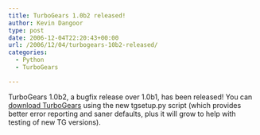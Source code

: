 ```yaml
---
title: TurboGears 1.0b2 released!
author: Kevin Dangoor
type: post
date: 2006-12-04T22:20:43+00:00
url: /2006/12/04/turbogears-10b2-released/
categories:
  - Python
  - TurboGears

---
```

TurboGears 1.0b2, a bugfix release over 1.0b1, has been released! You can [download TurboGears][1] using the new tgsetup.py script (which provides better error reporting and saner defaults, plus it will grow to help with testing of new TG versions).

 [1]: http://www.turbogears.org/download/